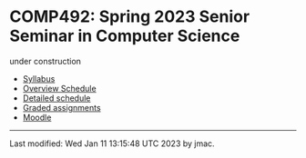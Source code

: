 # COMP492: Spring 2023 Senior Seminar in Computer Science

under construction

* [Syllabus](syllabus-1-10-2023.docx)
* [Overview Schedule](schedule-1-10-2023.xlsx)  <!-- &nbsp;&nbsp;&nbsp;<font color="red">UPDATED on 9/18/2022</font> -->
* [Detailed schedule](resources)
* [Graded assignments](hw)
* [Moodle](https://lms.dickinson.edu/course/view.php?id=50061)
<!-- * [Exams](exams.md)&nbsp;&nbsp;&nbsp;<font color="green">UPDATED on 10/3/2022</font> -->
<!-- * [HowTo page](howto.md) -->
<!-- * [Sample code](comp232-sample-code.zip) -->
<!-- * [Ways to get help](help.md) in this course -->
<!-- * Moodle sites for assignment solutions and exams:  -->
<!--   - [section 1 Moodle](https://lms.dickinson.edu/course/view.php?id=48061) -->
<!--   - [section 2 Moodle](https://lms.dickinson.edu/course/view.php?id=48723) -->
<!-- * Zoom link for occasions when class is online -->
<!-- * [Recordings of some classes](https://lms.dickinson.edu/mod/page/view.php?id=1041988) -->
<!-- * [Java API](https://docs.oracle.com/en/java/javase/18/docs/api/index.html) (version 18) at Oracle.com -->
<!-- * The previous course: [COMP132](https://users.dickinson.edu/~jmac/courses/previous/spring-2021-comp132/), and especially its [study guide](https://users.dickinson.edu/~jmac/courses/previous/spring-2021-comp132/study-guide-4-26-2021.docx) -->
<!-- <\!-- * [WiD repos](wid-repos.md) -\-> -->
<!-- * [Acknowledgment](acknowledgment.md) -->





----
Last modified: Wed Jan 11 13:15:48 UTC 2023 by jmac.
